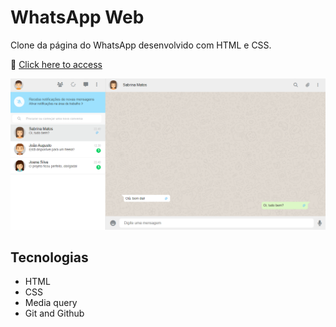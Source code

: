 # WhatsApp Web

Clone da página do WhatsApp desenvolvido com HTML e CSS.

🔗 [Click here to access](https://n4ju15.github.io/hdc-host/)

![screenshot](./assets/readme.png)

## Tecnologias

- HTML
- CSS
- Media query
- Git and Github
